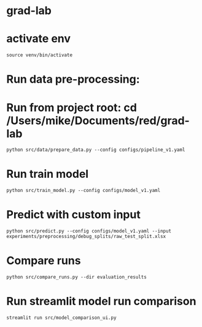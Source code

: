 # grad-lab

# activate env

`source venv/bin/activate`

# Run data pre-processing:
# Run from project root: cd /Users/mike/Documents/red/grad-lab
`python src/data/prepare_data.py --config configs/pipeline_v1.yaml`

# Run train model
`python src/train_model.py --config configs/model_v1.yaml`

# Predict with custom input

`python src/predict.py --config configs/model_v1.yaml --input experiments/preprocessing/debug_splits/raw_test_split.xlsx`

# Compare runs
`python src/compare_runs.py --dir evaluation_results`

# Run streamlit model run comparison
`streamlit run src/model_comparison_ui.py`
